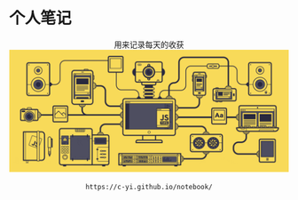 # 个人笔记


<div  style="text-align:center">用来记录每天的收获<div>
<img src='https://github.com/c-yi/notebook/blob/master/docs/.vuepress/public/image/js.gif' />




`https://c-yi.github.io/notebook/`
